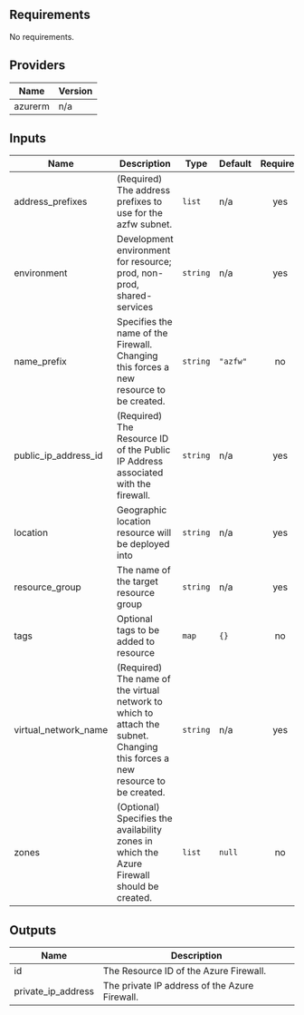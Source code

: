 ## Requirements

No requirements.

## Providers

| Name | Version |
|------|---------|
| azurerm | n/a |

## Inputs

| Name | Description | Type | Default | Required |
|------|-------------|------|---------|:--------:|
| address\_prefixes | (Required) The address prefixes to use for the azfw subnet. | `list` | n/a | yes |
| environment | Development environment for resource; prod, non-prod, shared-services | `string` | n/a | yes |
| name\_prefix | Specifies the name of the Firewall. Changing this forces a new resource to be created. | `string` | `"azfw"` | no |
| public\_ip\_address\_id | (Required) The Resource ID of the Public IP Address associated with the firewall. | `string` | n/a | yes |
| location | Geographic location resource will be deployed into | `string` | n/a | yes |
| resource\_group | The name of the target resource group | `string` | n/a | yes |
| tags | Optional tags to be added to resource | `map` | `{}` | no |
| virtual\_network\_name | (Required) The name of the virtual network to which to attach the subnet. Changing this forces a new resource to be created. | `string` | n/a | yes |
| zones | (Optional) Specifies the availability zones in which the Azure Firewall should be created. | `list` | `null` | no |

## Outputs

| Name | Description |
|------|-------------|
| id | The Resource ID of the Azure Firewall. |
| private\_ip\_address | The private IP address of the Azure Firewall. |

